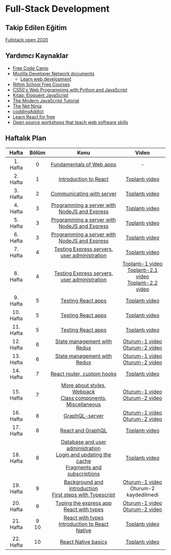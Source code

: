 # Full-Stack Development

## Takip Edilen Eğitim 

[Fullstack open 2020](https://fullstackopen.com/en/)

## Yardımcı Kaynaklar 

* [Free Code Camp](https://www.freecodecamp.org/)
* [Mozilla Developer Network documents](https://developer.mozilla.org/en-US/)
  * [Learn web development](https://developer.mozilla.org/en-US/docs/Learn)
* [Rithm School Free Courses](https://www.rithmschool.com/courses)
* [CS50's Web Programming with Python and JavaScript](https://cs50.harvard.edu/web/2018/)
* [Kitap: Eloquent JavaScript](https://eloquentjavascript.net/)
* [The Modern JavaScript Tutorial](https://javascript.info/)
* [The Net Ninja](https://www.youtube.com/channel/UCW5YeuERMmlnqo4oq8vwUpg)
* [coddingAddict](https://www.youtube.com/channel/UCMZFwxv5l-XtKi693qMJptA)
* [Learn React for free](https://scrimba.com/g/glearnreact)
* [Open source workshops that teach web software skills](https://nodeschool.io/)

## Haftalık Plan

| Hafta       | Bölüm  |Konu                                | Video                 |
| :---------: |:-------:|:---------------------------------:|:---------------------:|
| 1. Hafta    | 0       |[Fundamentals of Web apps](https://fullstackopen.com/en/part0) | -
| 2. Hafta    | 1       |[Introduction to React](https://fullstackopen.com/en/part1) | [Toplantı video](https://youtu.be/ke3k1TF7Fes)
| 3. Hafta    | 2       |[Communicating with server](https://fullstackopen.com/en/part2) | [Toplantı video](https://youtu.be/Zyka0c_kxO0)
| 4. Hafta    | 3       |[Programming a server with NodeJS and Express](https://fullstackopen.com/en/part3) | [Toplantı video](https://youtu.be/RM6uzk2KZuw)
| 5. Hafta    | 3       |[Programming a server with NodeJS and Express](https://fullstackopen.com/en/part3) | [Toplantı video](https://youtu.be/u3uiBjQyeFo)
| 6. Hafta    | 3       |[Programming a server with NodeJS and Express](https://fullstackopen.com/en/part3) | [Toplantı video](https://youtu.be/A9EGiCzvS20)
| 7. Hafta    | 4       |[Testing Express servers, user administration](https://fullstackopen.com/en/part4) | [Toplantı video](https://youtu.be/7Sqpz3E90Zw)
| 8. Hafta    | 4       |[Testing Express servers, user administration](https://fullstackopen.com/en/part4) | [Toplantı-1 video](https://youtu.be/tEdXACRVmzk)<br>[Toplantı-2.1 video](https://youtu.be/BRzo2pt4X5Y)<br>[Toplantı-2.2 video](https://youtu.be/m5klB3wk2Rg)
| 9. Hafta    | 5       |[Testing React apps](https://fullstackopen.com/en/part5)| [Toplantı video](https://youtu.be/ap7DKiKqNV4)
| 10. Hafta   | 5       |[Testing React apps](https://fullstackopen.com/en/part5)| [Toplantı video](https://youtu.be/ncXai43xKRk)
| 11. Hafta   | 5       |[Testing React apps](https://fullstackopen.com/en/part5)| [Toplantı video](https://youtu.be/yvubZxp5c90)
| 12. Hafta   | 6       |[State management with Redux](https://fullstackopen.com/en/part6)| [Oturum-1 video](https://youtu.be/g_OCihqqghs)<br>[Oturum-2 video](https://youtu.be/x7wFS8-5dpU)
| 13. Hafta   | 6       |[State management with Redux](https://fullstackopen.com/en/part6)| [Oturum-1 video](https://youtu.be/Q4tV7VAKDos)<br>[Oturum-2 video](https://youtu.be/79MO8NiwgDs)
| 14. Hafta   | 7       |[React router, custom hooks](https://fullstackopen.com/en/part7) | [Toplantı video](https://youtu.be/xNTIlq9IjP4)
| 15. Hafta   | 7       |[More about styles, Webpack<br>Class components, Miscellaneous](https://fullstackopen.com/en/part7) | [Oturum-1 video](https://youtu.be/cqRl8nXC0jE)<br>[Oturum-2 video](https://youtu.be/1LO63-dSfSI)
| 16. Hafta   | 8       |[GraphQL-server](https://fullstackopen.com/en/part8) | [Oturum-1 video](https://youtu.be/soCaDim4EFM)<br>[Oturum-2 video](https://youtu.be/CtqlLLE4LQg)
| 17. Hafta   | 8       |[React and GraphQL](https://fullstackopen.com/en/part8) | [Toplantı video](https://youtu.be/T8J09zSMS64)
| 18. Hafta   | 8       |[Database and user administration<br>Login and updating the cache<br>Fragments and subscriptions](https://fullstackopen.com/en/part8) | [Toplantı video](https://youtu.be/1MaQ3XHcLJw)
| 19. Hafta   | 9       |[Background and introduction<br>First steps with Typescript](https://fullstackopen.com/en/part9) | [Oturum-1 video](https://youtu.be/VfxjkQUFqCA)<br>Oturum-2 kaydedilmedi
| 20. Hafta   | 9       |[Typing the express app<br>React with types](https://fullstackopen.com/en/part9) | [Oturum-1 video](https://youtu.be/hFC7kQrJL70)<br>[Oturum-2 video](https://youtu.be/CXas8rdmWcs)
| 21. Hafta   | 9<br>10 |[React with types](https://fullstackopen.com/en/part9)<br>[Introduction to React Native](https://fullstackopen.com/en/part10) | [Toplantı video](https://youtu.be/TncizFJG4s8)
| 22. Hafta   | 10      |[React Native basics](https://fullstackopen.com/en/part10) | [Toplantı video](https://youtu.be/Uu-tPNvr2a4)
